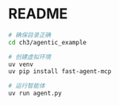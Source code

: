 # README

```bash
# 确保目录正确
cd ch3/agentic_example

# 创建虚拟环境
uv venv
uv pip install fast-agent-mcp

# 运行智能体
uv run agent.py
```
